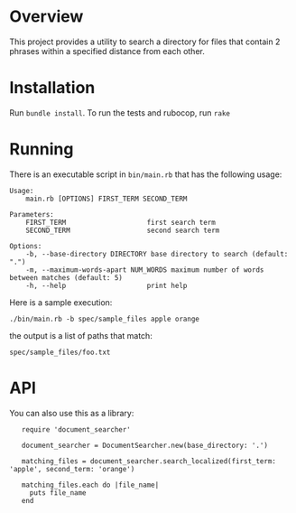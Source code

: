# Overview
This project provides a utility to search a directory for files that contain 2 phrases within a specified distance from each other.

# Installation
Run `bundle install`.  To run the tests and rubocop, run `rake`

# Running
There is an executable script in `bin/main.rb` that has the following usage:

```
Usage:
    main.rb [OPTIONS] FIRST_TERM SECOND_TERM

Parameters:
    FIRST_TERM                    first search term
    SECOND_TERM                   second search term

Options:
    -b, --base-directory DIRECTORY base directory to search (default: ".")
    -m, --maximum-words-apart NUM_WORDS maximum number of words between matches (default: 5)
    -h, --help                    print help
```

Here is a sample execution:

```
./bin/main.rb -b spec/sample_files apple orange
```

the output is a list of paths that match:

```
spec/sample_files/foo.txt
```

# API
You can also use this as a library:

```
   require 'document_searcher'

   document_searcher = DocumentSearcher.new(base_directory: '.')

   matching_files = document_searcher.search_localized(first_term: 'apple', second_term: 'orange')

   matching_files.each do |file_name|
     puts file_name
   end
```



